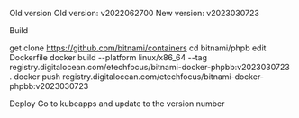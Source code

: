 
Old version
  Old version: v2022062700
  New version: v2023030723

Build

 get clone https://github.com/bitnami/containers
 cd bitnami/phpb
 edit Dockerfile
 docker build --platform linux/x86_64 --tag registry.digitalocean.com/etechfocus/bitnami-docker-phpbb:v2023030723 .
 docker push registry.digitalocean.com/etechfocus/bitnami-docker-phpbb:v2023030723

Deploy
 Go to kubeapps and update to the version number
